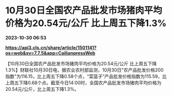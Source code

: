# 10月30日全国农产品批发市场猪肉平均价格为20.54元/公斤 比上周五下降1.3%

**2023-10-30 06:53**

**https://api3.cls.cn/share/article/1501141?os=web&sv=7.7.5&app=CailianpressWeb**

【10月30日全国农产品批发市场猪肉平均价格为20.54元/公斤 比上周五下降1.3%】财联社10月30日电，据农业农村部监测，10月30日"农产品批发价格200指数"为116.15，比上周五下降0.58个点，“菜篮子”产品批发价格指数为115.59，比上周五下降0.68个点。截至今日14:00时，全国农产品批发市场猪肉平均价格为20.54元/公斤，比上周五下降1.3%。